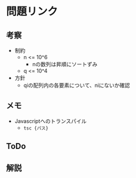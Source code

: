 # 問題リンク

## 考察
- 制約
    - n <= 10^6
        - nの数列は昇順にソートずみ
    - q <= 10^4
- 方針
    - qiの配列内の各要素について、niにないか確認

## メモ
- Javascriptへのトランスパイル
    - `tsc {パス}`

## ToDo

## 解説
